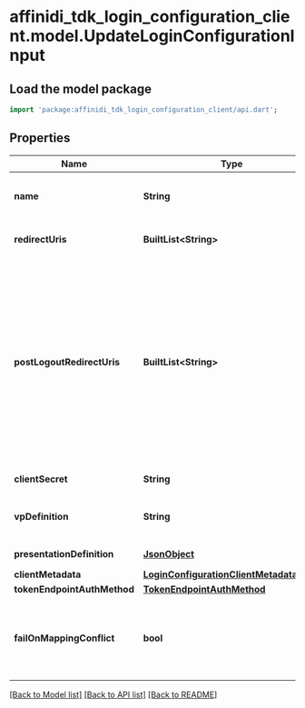 # affinidi_tdk_login_configuration_client.model.UpdateLoginConfigurationInput

## Load the model package

```dart
import 'package:affinidi_tdk_login_configuration_client/api.dart';
```

## Properties

| Name                        | Type                                                                                  | Description                                                                                                                                                                                                 | Notes      |
| --------------------------- | ------------------------------------------------------------------------------------- | ----------------------------------------------------------------------------------------------------------------------------------------------------------------------------------------------------------- | ---------- |
| **name**                    | **String**                                                                            | User defined login configuration name                                                                                                                                                                       | [optional] |
| **redirectUris**            | **BuiltList&lt;String&gt;**                                                           | OAuth 2.0 Redirect URIs                                                                                                                                                                                     | [optional] |
| **postLogoutRedirectUris**  | **BuiltList&lt;String&gt;**                                                           | Post Logout Redirect URIs, Used to redirect the user's browser to a specified URL after the logout process is complete. Must match the domain, port, scheme of at least one of the registered redirect URIs | [optional] |
| **clientSecret**            | **String**                                                                            | OAuth2 client secret                                                                                                                                                                                        | [optional] |
| **vpDefinition**            | **String**                                                                            | VP definition in JSON stringify format                                                                                                                                                                      | [optional] |
| **presentationDefinition**  | [**JsonObject**](.md)                                                                 | Presentation Definition                                                                                                                                                                                     | [optional] |
| **clientMetadata**          | [**LoginConfigurationClientMetadataInput**](LoginConfigurationClientMetadataInput.md) |                                                                                                                                                                                                             | [optional] |
| **tokenEndpointAuthMethod** | [**TokenEndpointAuthMethod**](TokenEndpointAuthMethod.md)                             |                                                                                                                                                                                                             | [optional] |
| **failOnMappingConflict**   | **bool**                                                                              | Interrupts login process if duplications of data fields names will be found                                                                                                                                 | [optional] |

[[Back to Model list]](../README.md#documentation-for-models) [[Back to API list]](../README.md#documentation-for-api-endpoints) [[Back to README]](../README.md)
